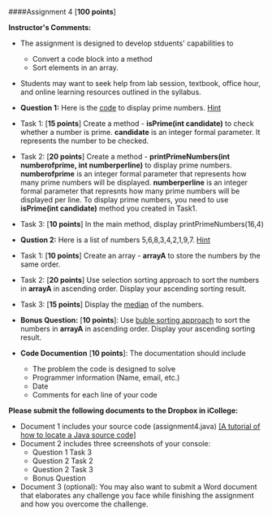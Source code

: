 ####Assignment 4 [**100 points**]

**Instructor's Comments:** 

+ The assignment is designed to develop stduents' capabilities to 
  + Convert a code block into a method
  + Sort elements in an array.
+ Students may want to seek help from lab session, textbook, office hour, and online learning resources outlined in the syllabus.


+ **Question 1:** Here is the [code](https://www.dropbox.com/s/mkp5mmcl12i6ic2/Code.pdf?dl=0) to display prime numbers. [Hint](https://www.dropbox.com/s/qefa76sps9avdxp/Ref1.pdf?dl=0)

 + Task 1: [**15 points**] Create a method - **isPrime(int candidate)** to check whether a number is prime. **candidate** is an integer formal parameter. It represents the number to be checked.
 
 + Task 2: [**20 points**] Create a method - **printPrimeNumbers(int numberofprime, int numberperline)** to display prime numbers. **numberofprime** is an integer formal parameter that represents how many prime numbers will be displayed. **numberperline** is an integer formal parameter that represnts how many prime numbers will be displayed per line. To display prime numbers, you need to use **isPrime(int candidate)** method you created in Task1.
 
 + Task 3: [**10 points**] In the main method, display printPrimeNumbers(16,4)
 

+ **Qustion 2:** Here is a list of numbers 5,6,8,3,4,2,1,9,7. [Hint](https://www.dropbox.com/s/ppfo834ix5l6u4v/Ref2.pdf?dl=0)

 + Task 1: [**10 points**] Create an array - **arrayA** to store the numbers by the same order.
 
 + Task 2: [**20 points**] Use selection sorting approach to sort the numbers in **arrayA** in ascending order. Display your ascending sorting result.
 
 + Task 3: [**15 points**] Display the [median](https://en.wikipedia.org/wiki/Median) of the numbers.


+ **Bonus Question:** [**10 points**]: Use [buble sorting approach](https://en.wikipedia.org/wiki/Bubble_sort) to sort the numbers in **arrayA** in ascending order. Display your ascending sorting result.


+ **Code Documention** [**10 points**]: The documentation should include
  + The problem the code is designed to solve
  + Programmer information (Name, email, etc.)
  + Date
  + Comments for each line of your code


**Please submit the following documents to  the Dropbox in iCollege:**
+ Document 1 includes your source code (assignment4.java) [[A tutorial of how to locate a Java source code]](https://www.dropbox.com/s/422i7tz3zz17ay3/Locate%20a%20Java%20Source%20Code.pdf?dl=0)
+ Document 2 includes three screenshots of your console:
  + Question 1 Task 3
  + Question 2 Task 2
  + Question 2 Task 3
  + Bonus Question
+ Document 3 (optional): You may also want to submit a Word document that elaborates any challenge you face while finishing the assignment and how you overcome the challenge.


